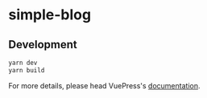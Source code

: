 # simple-blog

> 

## Development

```bash
yarn dev
yarn build
```

For more details, please head VuePress's [documentation](https://v1.vuepress.vuejs.org/).


